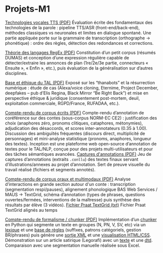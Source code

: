 # Projets-M1

[Technologies vocales TTS (PDF)](./technologies_vocales_examen_final_individuel.pdf) 
Évaluation écrite des fondamentaux des technologies de la parole : pipeline TTS/ASR (front-end/back-end), méthodes classiques vs neuronales et limites en dialogue spontané. Une partie appliquée porte sur la grammaire de transcription (orthographe → phonétique) : ordre des règles, détection des redondances et corrections.  

[Théorie des langages RegEx (PDF)](./théorie_des_langages_devoir_maison_individuel.pdf)
Constitution d’un petit corpus (résumés DUMAS) et conception d’une expression régulière capable de détecter/extraire les annonces de plan (1re/2e/3e partie, connecteurs « Ensuite », « Enfin », etc.), puis évaluation de la généralisation sur d’autres disciplines.

[Base et éthique du TAL (PDF)](./bases_ethique_TAL_Projet.pdf) Exposé sur les “thanabots” et la résurrection numérique : étude de cas (Alexa/voice cloning, Eternime, Project December, deepfakes – pub d’Elis Regina, Black Mirror “Be Right Back”) et mise en perspective éthique & juridique (consentement post-mortem, deuil, exploitation commerciale, RGPD/France, RUFADAA, etc.).  

[Compte-rendu de corpus écrits (PDF)](./corpus_ecrits_inception_projet.pdf)
Compte-rendu d’annotation de coréférence sur des contes (sous-corpus NORM-EC CE2) : justification des choix (anaphores zéro, pronoms clitiques, cataphores, métonymies), adjudication des désaccords, et scores inter-annotateurs (0.35 à 1.00). Discussion des ambiguïtés fréquentes (discours direct, multiplicité de personnages) et mini-analyse statistique (pronoms, anaphores, longueur des textes). Inception est une plateforme web open-source d’annotation de textes pour le TAL/NLP, conçue pour des projets multi-utilisateurs et pour des tâches sémantiques avancées.
[Captures d'annotations (PDF)](./captures_ecran_textes_finaux.pdf)
Jeu de captures d’annotations (extraits `.conllu`) des textes finaux servant d’illustrations/annexes au projet d’annotation. Sert de preuve visuelle du travail réalisé (fichiers et segments annotés).  

[Compte-rendu de corpus oraux et multimodaux (PDF)](./corpus_oraux_projet.pdf)
Analyse d’interactions en grande section autour d'un conte : transcription (segmentation respi/pauses), alignement phonologique BAS Web Services / MAUS → TextGrid, schéma d’annotation (types de phrases, questions ouvertes/fermées, interventions de la maîtresse) puis synthèse des résultats par élève (3 vidéos). 
[Fichier Praat TextGrid (txt)](./exemple_textgrid_praat_104C0005merged__2_.txt)
Fichier Praat TextGrid alignés au temps

[Compte-rendu de formalisme / chunker (PDF)](./compterendu_chunker_formalisme_individuel.pdf)
Implémentation d’un [chunker](./chunker.py) en Python qui segmente un texte en groupes (N, PN, V, SV, etc) via un [lexique](./lexique.txt) et une [base de règles](./regles.txt) (suffixes, patrons catégoriels, gestion BR/phrases) puis génère une [sortie XML](./sortie_chunker.xml) et une [visualisation HTML/CSS](./chunking_live.html). Démonstration sur un article satirique (Legorafi) avec un [texte](./texte.txt) et une [dtd](./chunker.dtd). Comparaison avec une segmentation manuelle réalisée sous Excel.

